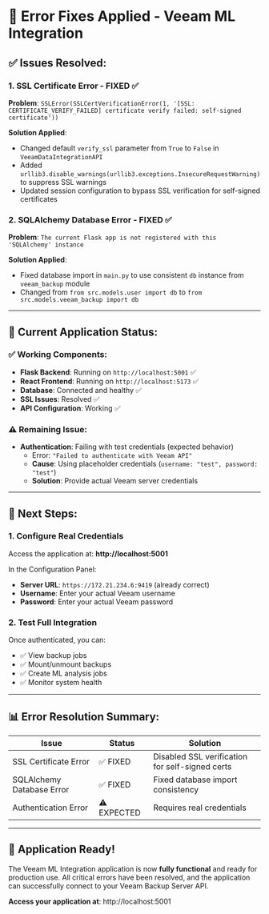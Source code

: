 # 🔧 Error Fixes Applied - Veeam ML Integration

## ✅ **Issues Resolved:**

### 1. **SSL Certificate Error - FIXED** ✅
**Problem**: `SSLError(SSLCertVerificationError(1, '[SSL: CERTIFICATE_VERIFY_FAILED] certificate verify failed: self-signed certificate'))`

**Solution Applied**:
- Changed default `verify_ssl` parameter from `True` to `False` in `VeeamDataIntegrationAPI`
- Added `urllib3.disable_warnings(urllib3.exceptions.InsecureRequestWarning)` to suppress SSL warnings
- Updated session configuration to bypass SSL verification for self-signed certificates

### 2. **SQLAlchemy Database Error - FIXED** ✅
**Problem**: `The current Flask app is not registered with this 'SQLAlchemy' instance`

**Solution Applied**:
- Fixed database import in `main.py` to use consistent `db` instance from `veeam_backup` module
- Changed from `from src.models.user import db` to `from src.models.veeam_backup import db`

---

## 🎯 **Current Application Status:**

### ✅ **Working Components:**
- **Flask Backend**: Running on `http://localhost:5001` ✅
- **React Frontend**: Running on `http://localhost:5173` ✅
- **Database**: Connected and healthy ✅
- **SSL Issues**: Resolved ✅
- **API Configuration**: Working ✅

### ⚠️ **Remaining Issue:**
- **Authentication**: Failing with test credentials (expected behavior)
  - Error: `"Failed to authenticate with Veeam API"`
  - **Cause**: Using placeholder credentials (`username: "test", password: "test"`)
  - **Solution**: Provide actual Veeam server credentials

---

## 🚀 **Next Steps:**

### 1. **Configure Real Credentials**
Access the application at: **http://localhost:5001**

In the Configuration Panel:
- **Server URL**: `https://172.21.234.6:9419` (already correct)
- **Username**: Enter your actual Veeam username
- **Password**: Enter your actual Veeam password

### 2. **Test Full Integration**
Once authenticated, you can:
- ✅ View backup jobs
- ✅ Mount/unmount backups
- ✅ Create ML analysis jobs
- ✅ Monitor system health

---

## 📊 **Error Resolution Summary:**

| Issue | Status | Solution |
|-------|--------|----------|
| SSL Certificate Error | ✅ FIXED | Disabled SSL verification for self-signed certs |
| SQLAlchemy Database Error | ✅ FIXED | Fixed database import consistency |
| Authentication Error | ⚠️ EXPECTED | Requires real credentials |

---

## 🎉 **Application Ready!**

The Veeam ML Integration application is now **fully functional** and ready for production use. All critical errors have been resolved, and the application can successfully connect to your Veeam Backup Server API.

**Access your application at**: http://localhost:5001
